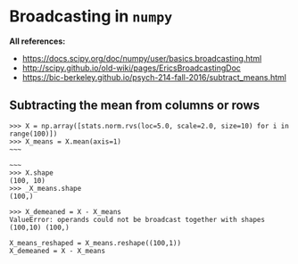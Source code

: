 # Broadcasting in `numpy`

**All references:**
- https://docs.scipy.org/doc/numpy/user/basics.broadcasting.html
- http://scipy.github.io/old-wiki/pages/EricsBroadcastingDoc
- https://bic-berkeley.github.io/psych-214-fall-2016/subtract_means.html



## Subtracting the mean from columns or rows

~~~~
>>> X = np.array([stats.norm.rvs(loc=5.0, scale=2.0, size=10) for i in range(100)])
>>> X_means = X.mean(axis=1)
~~~

~~~
>>> X.shape
(100, 10)
>>> _X_means.shape
(100,)
~~~~

~~~~
>>> X_demeaned = X - X_means
ValueError: operands could not be broadcast together with shapes (100,10) (100,) 
~~~~

~~~~
X_means_reshaped = X_means.reshape((100,1))
X_demeaned = X - X_means
~~~~
